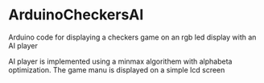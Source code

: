 # ArduinoCheckersAI
Arduino code for displaying a checkers game on an rgb led display with an AI player

AI player is implemented using a minmax algorithem with alphabeta optimization.
The game manu is displayed on a simple lcd screen

